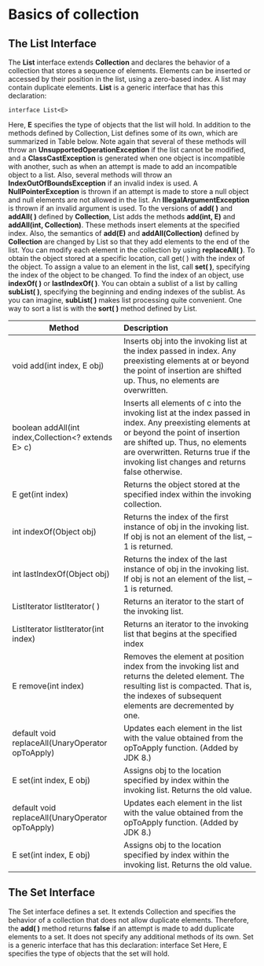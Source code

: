 # Basics of collection

## The List Interface

The **List** interface extends **Collection** and declares the behavior of a collection that stores
a sequence of elements. Elements can be inserted or accessed by their position in the list,
using a zero-based index. A list may contain duplicate elements. **List** is a generic interface
that has this declaration:

	interface List<E>

Here, **E** specifies the type of objects that the list will hold.
In addition to the methods defined by Collection, List defines some of its own, which
are summarized in Table below. Note again that several of these methods will throw an
**UnsupportedOperationException** if the list cannot be modified, and a **ClassCastException**
is generated when one object is incompatible with another, such as when an attempt is
made to add an incompatible object to a list. Also, several methods will throw an
**IndexOutOfBoundsException** if an invalid index is used. A **NullPointerException** is
thrown if an attempt is made to store a null object and null elements are not allowed
in the list. An **IllegalArgumentException** is thrown if an invalid argument is used.
To the versions of **add( )** and **addAll( )** defined by **Collection**, List adds the methods
**add(int, E)** and **addAll(int, Collection)**. These methods insert elements at the specified
index. Also, the semantics of **add(E)** and **addAll(Collection)** defined by **Collection** are
changed by List so that they add elements to the end of the list. You can modify each
element in the collection by using **replaceAll( )**.
To obtain the object stored at a specific location, call get( ) with the index of the object.
To assign a value to an element in the list, call **set( )**, specifying the index of the object to be
changed. To find the index of an object, use **indexOf( )** or **lastIndexOf( )**.
You can obtain a sublist of a list by calling **subList( )**, specifying the beginning and ending
indexes of the sublist. As you can imagine, **subList( )** makes list processing quite convenient.
One way to sort a list is with the **sort( )** method defined by List.


| Method        | Description   |
| ------------- |:-------------| 
|void add(int index, E obj)|Inserts obj into the invoking list at the index passed in index. Any preexisting elements at or beyond the point of insertion are shifted up. Thus, no elements are overwritten.|
|boolean addAll(int index,Collection<? extends E> c)|Inserts all elements of c into the invoking list at the index passed in index. Any preexisting elements at or beyond the point of insertion are shifted up. Thus, no elements are overwritten. Returns true if the invoking list changes and returns false otherwise.|
|E get(int index)|Returns the object stored at the specified index within the invoking collection.|
|int indexOf(Object obj)|Returns the index of the first instance of obj in the invoking list. If obj is not an element of the list, –1 is returned.|
|int lastIndexOf(Object obj)|Returns the index of the last instance of obj in the invoking list. If obj is not an element of the list, –1 is returned.|
|ListIterator<E> listIterator( )|Returns an iterator to the start of the invoking list.|
|ListIterator<E> listIterator(int index)|Returns an iterator to the invoking list that begins at the specified index|
|E remove(int index)|Removes the element at position index from the invoking list and returns the deleted element. The resulting list is compacted. That is, the indexes of subsequent elements are decremented by one.|
|default void replaceAll(UnaryOperator<E> opToApply)|Updates each element in the list with the value obtained from the opToApply function. (Added by JDK 8.)|
|E set(int index, E obj)|Assigns obj to the location specified by index within the invoking list. Returns the old value.|
|default void replaceAll(UnaryOperator opToApply)|Updates each element in the list with the value obtained from the opToApply function. (Added by JDK 8.)|
|E set(int index, E obj)|Assigns obj to the location specified by index within the invoking list. Returns the old value.|

## The Set Interface

The Set interface defines a set. It extends Collection and specifies the behavior of a
collection that does not allow duplicate elements. Therefore, the **add( )** method returns **false** if an attempt is made to add duplicate elements to a set. It does not specify any
additional methods of its own. Set is a generic interface that has this declaration:
interface Set<E>
Here, E specifies the type of objects that the set will hold.
